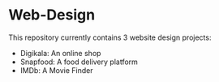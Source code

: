 # Web-Design
This repository currently contains 3 website design projects:
- Digikala: An online shop
- Snapfood: A food delivery platform
- IMDb: A Movie Finder
